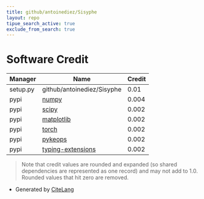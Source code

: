 ```yaml
---
title: github/antoinediez/Sisyphe
layout: repo
tipue_search_active: true
exclude_from_search: true
---
```

# Software Credit

|Manager|Name|Credit|
|-------|----|------|
|setup.py|github/antoinediez/Sisyphe|0.01|
|pypi|[numpy](https://www.numpy.org)|0.004|
|pypi|[scipy](https://www.scipy.org)|0.002|
|pypi|[matplotlib](https://matplotlib.org)|0.002|
|pypi|[torch](https://pytorch.org/)|0.002|
|pypi|[pykeops](http://www.kernel-operations.io/)|0.002|
|pypi|[typing-extensions](https://typing.readthedocs.io/)|0.002|


> Note that credit values are rounded and expanded (so shared dependencies are represented as one record) and may not add to 1.0. Rounded values that hit zero are removed.


- Generated by [CiteLang](https://github.com/vsoch/citelang)
